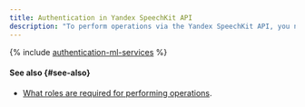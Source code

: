 ```yaml
---
title: Authentication in Yandex SpeechKit API
description: "To perform operations via the Yandex SpeechKit API, you need to authenticate from your service, federated or Yandex account. Specify the received IAM token when accessing Yandex Cloud resources via the API in the format — Authorization: Bearer <IAM-TOKEN>"
---
```


{% include [authentication-ml-services](../../_includes/authentication-ml-services.md) %}

#### See also {#see-also}

* [What roles are required for performing operations](../security/index.md).

